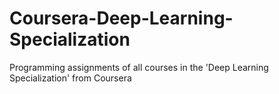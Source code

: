 # Coursera-Deep-Learning-Specialization
Programming assignments of all courses in the 'Deep Learning Specialization' from Coursera
